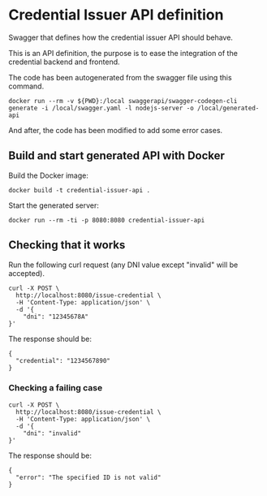 # Credential Issuer API definition

Swagger that defines how the credential issuer API should behave.

This is an API definition, the purpose is to ease the integration
of the credential backend and frontend.

The code has been autogenerated from the swagger file using this command.

```
docker run --rm -v ${PWD}:/local swaggerapi/swagger-codegen-cli generate -i /local/swagger.yaml -l nodejs-server -o /local/generated-api
```

And after, the code has been modified to add some error cases.

## Build and start generated API with Docker

Build the Docker image:

```
docker build -t credential-issuer-api .
```

Start the generated server:

```
docker run --rm -ti -p 8080:8080 credential-issuer-api
```

## Checking that it works

Run the following curl request (any DNI value except "invalid" will be accepted).

```
curl -X POST \
  http://localhost:8080/issue-credential \
  -H 'Content-Type: application/json' \
  -d '{
	"dni": "12345678A"
}'
```

The response should be:

```
{
  "credential": "1234567890"
}
```

### Checking a failing case

```
curl -X POST \
  http://localhost:8080/issue-credential \
  -H 'Content-Type: application/json' \
  -d '{
	"dni": "invalid"
}'
```

The response should be:

```
{
  "error": "The specified ID is not valid"
}
```
